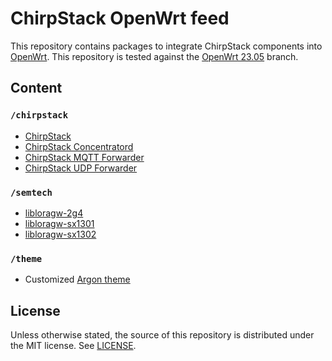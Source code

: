 # ChirpStack OpenWrt feed

This repository contains packages to integrate ChirpStack components into
[OpenWrt](https://openwrt.org/). This repository is tested against the 
[OpenWrt 23.05](https://github.com/openwrt/openwrt/tree/openwrt-23.05) branch.

## Content

### `/chirpstack`

* [ChirpStack](https://www.chirpstack.io/docs/chirpstack/)
* [ChirpStack Concentratord](https://www.chirpstack.io/docs/chirpstack-concentratord/)
* [ChirpStack MQTT Forwarder](https://www.chirpstack.io/docs/chirpstack-mqtt-forwarder/)
* [ChirpStack UDP Forwarder](https://github.com/chirpstack/chirpstack-udp-forwarder/)

### `/semtech`

* [libloragw-2g4](https://github.com/Lora-net/gateway_2g4_hal/)
* [libloragw-sx1301](https://github.com/brocaar/lora_gateway/)
* [libloragw-sx1302](https://github.com/brocaar/sx1302_hal/)

### `/theme`

* Customized [Argon theme](https://github.com/jerrykuku/luci-theme-argon)

## License

Unless otherwise stated, the source of this repository is distributed under the MIT
license. See [LICENSE](https://github.com/chirpstack/chirpstack-openwrt-feed/blob/master/LICENSE).